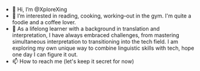 - 👋 Hi, I’m @XploreXing
- 👀 I’m interested in reading, cooking, working–out in the gym. I'm quite a foodie and a coffee lover.
- 👀 As a lifelong learner with a background in translation and interpretation, I have always embraced challenges, from mastering simultaneous interpretation to transitioning into the tech field. I am exploring my own unique way to combine linguistic skills with tech, hope one day I can figure it out.
- 📫 How to reach me (let's keep it secret for now)

<!---
newbiedev7788/newbiedev7788 is a ✨ special ✨ repository because its `README.md` (this file) appears on your GitHub profile.
You can click the Preview link to take a look at your changes.
--->
